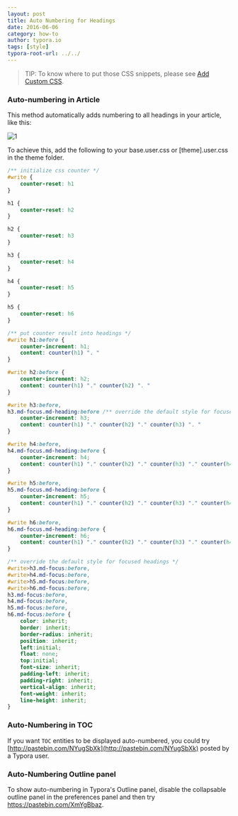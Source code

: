 ```yaml
---
layout: post
title: Auto Numbering for Headings
date: 2016-06-06
category: how-to
author: typora.io
tags: [style]
typora-root-url: ../../
---
```


> TIP: To know where to put those CSS snippets, please see [Add Custom CSS](/Add-Custom-CSS/).

### Auto-numbering in Article
This method automatically adds numbering to all headings in your article, like this:

![1](/media/auto-numbering/1.png)

To achieve this, add the following to your base.user.css or [theme].user.css in the theme folder.

```css
/** initialize css counter */
#write {
    counter-reset: h1
}

h1 {
    counter-reset: h2
}

h2 {
    counter-reset: h3
}

h3 {
    counter-reset: h4
}

h4 {
    counter-reset: h5
}

h5 {
    counter-reset: h6
}

/** put counter result into headings */
#write h1:before {
    counter-increment: h1;
    content: counter(h1) ". "
}

#write h2:before {
    counter-increment: h2;
    content: counter(h1) "." counter(h2) ". "
}

#write h3:before,
h3.md-focus.md-heading:before /** override the default style for focused headings */ {
    counter-increment: h3;
    content: counter(h1) "." counter(h2) "." counter(h3) ". "
}

#write h4:before,
h4.md-focus.md-heading:before {
    counter-increment: h4;
    content: counter(h1) "." counter(h2) "." counter(h3) "." counter(h4) ". "
}

#write h5:before,
h5.md-focus.md-heading:before {
    counter-increment: h5;
    content: counter(h1) "." counter(h2) "." counter(h3) "." counter(h4) "." counter(h5) ". "
}

#write h6:before,
h6.md-focus.md-heading:before {
    counter-increment: h6;
    content: counter(h1) "." counter(h2) "." counter(h3) "." counter(h4) "." counter(h5) "." counter(h6) ". "
}

/** override the default style for focused headings */
#write>h3.md-focus:before,
#write>h4.md-focus:before,
#write>h5.md-focus:before,
#write>h6.md-focus:before,
h3.md-focus:before,
h4.md-focus:before,
h5.md-focus:before,
h6.md-focus:before {
    color: inherit;
    border: inherit;
    border-radius: inherit;
    position: inherit;
    left:initial;
    float: none;
    top:initial;
    font-size: inherit;
    padding-left: inherit;
    padding-right: inherit;
    vertical-align: inherit;
    font-weight: inherit;
    line-height: inherit;
}
```

### Auto-Numbering in TOC

If you want `TOC` entities to be displayed auto-numbered, you could try [http://pastebin.com/NYugSbXk](http://pastebin.com/NYugSbXk) posted by a Typora user.

### Auto-Numbering Outline panel

To show auto-numbering in Typora's Outline panel, disable the collapsable outline panel in the  preferences panel and then try <https://pastebin.com/XmYgBbaz>. <!-- It seems to work whether or not the preference for collapsible outline panel is set or not. -->
